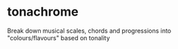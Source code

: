 # tonachrome
Break down musical scales, chords and progressions into "colours/flavours" based on tonality
